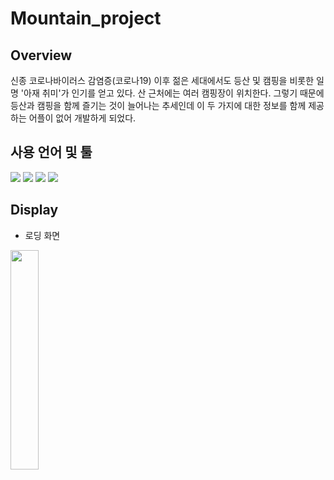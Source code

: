 # Mountain_project

## Overview
신종 코로나바이러스 감염증(코로나19) 이후 젊은 세대에서도 등산 및 캠핑을 비롯한 일명 '아재 취미'가 인기를 얻고 있다. 산 근처에는 여러 캠핑장이 위치한다. 그렇기 때문에 등산과 캠핑을 함께 즐기는 것이 늘어나는 추세인데 이 두 가지에 대한 정보를 함께 제공하는 어플이 없어 개발하게 되었다. 

## 사용 언어 및 툴
<div>
  <img src="https://img.shields.io/badge/Android Studio-3DDC84?style=flat-square&logo=Android Studio&logoColor=white">
  <img src="https://img.shields.io/badge/Visual Studio Code-007ACC?style=flat-square&logo=Visual Studio Code&logoColor=white">
  <img src="https://img.shields.io/badge/Firebase-FFCA28?style=flat-square&logo=Firebase&logoColor=white">
  <img src="https://img.shields.io/badge/Java-007396?style=flat-square&logo=Java&logoColor=white">
</div>

## Display
- 로딩 화면
<img width="30%" src="https://user-images.githubusercontent.com/52947821/140100221-1c9b025f-7b1b-4065-8ee6-ae4c281b56d1.gif"/>
